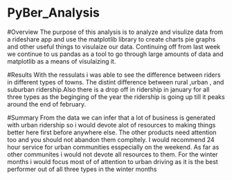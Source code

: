 # PyBer_Analysis
#Overview
The purpose of this analysis is to analyze and visulize data from a rideshare app and use the matplotlib library
to create charts pie graphs and other useful things to visulaize our data. Continuing off from last 
week we continue to us pandas as a tool to go through large amounts of data and matplotlib as a means of visulaizing it.


#Results
With the ressulats i was able to see the difference between riders in different types of towns. The distint difference
between rural ,urban , and suburban ridership.Also there is a drop off in ridership in january for all three types as the beginging of the 
year the ridership is going up till it peaks around the end of february.

#Summary
From the data we can infer that a lot of business is generated with urban ridership so i would devote alot of resources to making things better
here first before anywhere else. The other products need attention too and you should not abandon them compltely.
I would recommend 24 hour service for urban communities esspecially on the weekend. As far as other communites i would not devote all resources to
them. For the winter months i would focus most of of attention to urban driving as it is the best performer out of all three types in the 
winter months
